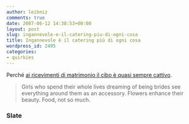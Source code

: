 ```yaml
---
author: leibniz
comments: true
date: 2007-06-12 14:38:53+00:00
layout: post
slug: ingannevole-e-il-catering-piu-di-ogni-cosa
title: Ingannevole è il catering più di ogni cosa
wordpress_id: 2495
categories:
- quirkies
---
```


Perché [ai ricevimenti di matrimonio il cibo è quasi sempre cattivo](http://www.slate.com/id/2168011/fr/rss/).


> Girls who spend their whole lives dreaming of being brides see everything around them as an accessory. Flowers enhance their beauty. Food, not so much.




### Slate

